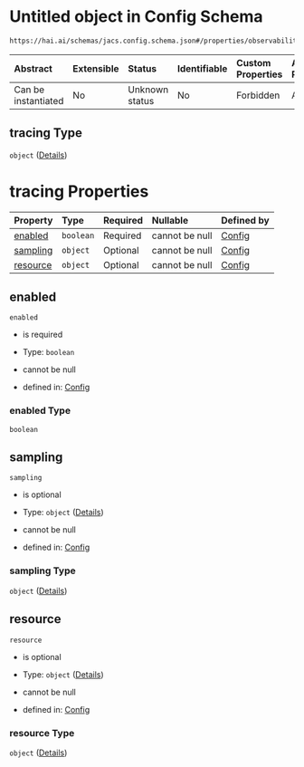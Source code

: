 # Untitled object in Config Schema

```txt
https://hai.ai/schemas/jacs.config.schema.json#/properties/observability/properties/tracing
```



| Abstract            | Extensible | Status         | Identifiable | Custom Properties | Additional Properties | Access Restrictions | Defined In                                                                                |
| :------------------ | :--------- | :------------- | :----------- | :---------------- | :-------------------- | :------------------ | :---------------------------------------------------------------------------------------- |
| Can be instantiated | No         | Unknown status | No           | Forbidden         | Allowed               | none                | [jacs.config.schema.json\*](../../schemas/jacs.config.schema.json "open original schema") |

## tracing Type

`object` ([Details](jacs-properties-observability-properties-tracing.md))

# tracing Properties

| Property              | Type      | Required | Nullable       | Defined by                                                                                                                                                                                          |
| :-------------------- | :-------- | :------- | :------------- | :-------------------------------------------------------------------------------------------------------------------------------------------------------------------------------------------------- |
| [enabled](#enabled)   | `boolean` | Required | cannot be null | [Config](jacs-properties-observability-properties-tracing-properties-enabled.md "https://hai.ai/schemas/jacs.config.schema.json#/properties/observability/properties/tracing/properties/enabled")   |
| [sampling](#sampling) | `object`  | Optional | cannot be null | [Config](jacs-properties-observability-properties-tracing-properties-sampling.md "https://hai.ai/schemas/jacs.config.schema.json#/properties/observability/properties/tracing/properties/sampling") |
| [resource](#resource) | `object`  | Optional | cannot be null | [Config](jacs-properties-observability-properties-tracing-properties-resource.md "https://hai.ai/schemas/jacs.config.schema.json#/properties/observability/properties/tracing/properties/resource") |

## enabled



`enabled`

* is required

* Type: `boolean`

* cannot be null

* defined in: [Config](jacs-properties-observability-properties-tracing-properties-enabled.md "https://hai.ai/schemas/jacs.config.schema.json#/properties/observability/properties/tracing/properties/enabled")

### enabled Type

`boolean`

## sampling



`sampling`

* is optional

* Type: `object` ([Details](jacs-properties-observability-properties-tracing-properties-sampling.md))

* cannot be null

* defined in: [Config](jacs-properties-observability-properties-tracing-properties-sampling.md "https://hai.ai/schemas/jacs.config.schema.json#/properties/observability/properties/tracing/properties/sampling")

### sampling Type

`object` ([Details](jacs-properties-observability-properties-tracing-properties-sampling.md))

## resource



`resource`

* is optional

* Type: `object` ([Details](jacs-properties-observability-properties-tracing-properties-resource.md))

* cannot be null

* defined in: [Config](jacs-properties-observability-properties-tracing-properties-resource.md "https://hai.ai/schemas/jacs.config.schema.json#/properties/observability/properties/tracing/properties/resource")

### resource Type

`object` ([Details](jacs-properties-observability-properties-tracing-properties-resource.md))
